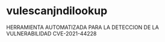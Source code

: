 # vulescanjndilookup
HERRAMIENTA AUTOMATIZADA PARA LA DETECCION DE LA VULNERABILIDAD CVE-2021-44228
